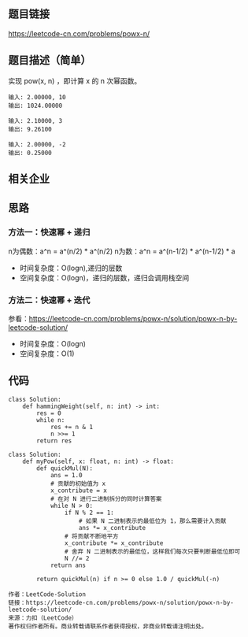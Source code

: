 ## 题目链接 
<https://leetcode-cn.com/problems/powx-n/>

## 题目描述（简单）
实现 pow(x, n) ，即计算 x 的 n 次幂函数。

```
输入: 2.00000, 10
输出: 1024.00000

输入: 2.10000, 3
输出: 9.26100

输入: 2.00000, -2
输出: 0.25000
```
## 相关企业

## 思路
### 方法一：快速幂 + 递归

n为偶数：a^n = a^(n/2) * a^(n/2)
n为数：a^n = a^(n-1/2) * a^(n-1/2) * a

* 时间复杂度：O(logn),递归的层数
* 空间复杂度：O(logn)，递归的层数，递归会调用栈空间

### 方法二：快速幂 + 迭代

参看：https://leetcode-cn.com/problems/powx-n/solution/powx-n-by-leetcode-solution/
* 时间复杂度：O(logn) 
* 空间复杂度：O(1)

## 代码

```
class Solution:
    def hammingWeight(self, n: int) -> int:
        res = 0
        while n:
            res += n & 1
            n >>= 1
        return res

```

```
class Solution:
    def myPow(self, x: float, n: int) -> float:
        def quickMul(N):
            ans = 1.0
            # 贡献的初始值为 x
            x_contribute = x
            # 在对 N 进行二进制拆分的同时计算答案
            while N > 0:
                if N % 2 == 1:
                    # 如果 N 二进制表示的最低位为 1，那么需要计入贡献
                    ans *= x_contribute
                # 将贡献不断地平方
                x_contribute *= x_contribute
                # 舍弃 N 二进制表示的最低位，这样我们每次只要判断最低位即可
                N //= 2
            return ans
        
        return quickMul(n) if n >= 0 else 1.0 / quickMul(-n)

作者：LeetCode-Solution
链接：https://leetcode-cn.com/problems/powx-n/solution/powx-n-by-leetcode-solution/
来源：力扣（LeetCode）
著作权归作者所有。商业转载请联系作者获得授权，非商业转载请注明出处。

```

